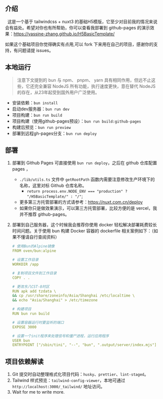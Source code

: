 ## 介绍

&nbsp;&nbsp;这是一个基于 tailwindcss + nuxt3 的基础H5模版，它至少对目前我的情况来说会有益处。希望对你也有所帮助，你可以查看我部署到 github-pages 的演示效果：https://yassine-zhang.github.io/H5BasicTemplate/

如果这个基础项目你觉得确实有点用,可以 fork 下来用在自己的项目，感谢你的支持，有问题请提 issues。

## 本地运行

> 注意下文提到的 bun 与 npm、 pnpm、 yarn 具有相同作用，但远不止这些，它还完全兼容 NodeJS 所有功能，执行速度更快，意在替代 NodeJS 的存在，从23年起受到国外用户广泛使用。

- 安装依赖：`bun install`
- 启动dev服务器：`bun run dev`
- 项目构建：`bun run build`
- 项目构建（使用github-pages预设）：`bun run build:github-pages`
- 构建后预览：`bun run preview`
- 部署到远程gh-pages分支：`bun run deploy`

## 部署

1. 部署到 Github Pages 可直接使用 `bun run deploy`，之后在 github 仓库配置 pages ，
   - `./lib/utils.ts` 文件中 `getRootPath` 函数内需要注意修改生产环境下的名称，这里对标 Github 仓库名称。
     - `return process.env.NODE_ENV === "production" ? "/H5BasicTemplate/" : "/"`;
   - 更多第三方托管部署的方式请参考：https://nuxt.com.cn/deploy
   - 如果你只是做效果演示，可以第三方托管部署，比较方便的是 vercel，我并不推荐 github-pages。
2. 部署到自己服务器，这个时候我会推荐你使用 docker 轻松解决部署耗费较长时间问题。关于使用 bun 构建 Docker 容器的 dockerfile 相关案例如下：（如果不懂请自行查阅资料）

   ```yaml
   # 使用Bun的Alpine镜像
   FROM oven/bun:alpine

   # 设置工作目录
   WORKDIR /app

   # 复制项目文件到工作目录
   COPY . .

   # 更改东八CST-8时区
   RUN apk add tzdata \
   && cp /usr/share/zoneinfo/Asia/Shanghai /etc/localtime \
   && echo "Asia/Shanghai" > /etc/timezone

   # 构建项目
   RUN bun run build

   # 设置容器运行时要监听的端口
   EXPOSE 3000

   # 设置一个init程序来处理信号和僵尸进程，运行应用程序
   USER bun
   ENTRYPOINT ["/sbin/tini", "--", "bun", ".output/server/index.mjs"]
   ```

## 项目依赖解读

1. Git 提交时自动整理格式化项目代码：`husky`、`prettier`、`lint-staged`。
2. Tailwind 样式预览：`tailwind-config-viewer`，本地可通过 `http://localhost:3000/_tailwind/` 地址访问。
3. Wait for me to write more.
